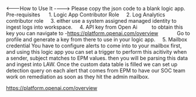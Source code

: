<---How to Use It ---->
Please copy the json code to a blank logic app.
Pre-requisites 
    1. Logic App Contributor Role
    2. Log Analytics contributor role
    3. either use a system assigned managed identity to ingest logs into workspace.
    4. API key from Open Ai 
        to obtain this key you can navigate to -https://platform.openai.com/overview
            Go to profile and generate a key from there to use in your logic app.
    5. Mailbox credential You have to configure alerts to come into to your mailbox first, and using this logic app you can set a trigger to perform this acitivity when a sender, subject matches to EPM values.
then you will be parsing this data and ingest into LAW.
Once the custom data table is filled we can set up detection query on each alert that comes from EPM to have our SOC team work on remediation as soon as they hit the admin mailbox.

https://platform.openai.com/overview

